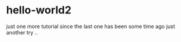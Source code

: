 # hello-world2
just one more tutorial since the last one has been some time ago
just another try ..
